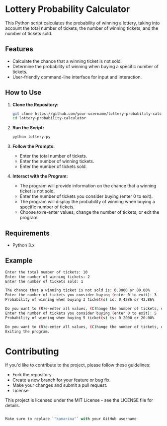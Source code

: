 # Lottery Probability Calculator

This Python script calculates the probability of winning a lottery, taking into account the total number of tickets, the number of winning tickets, and the number of tickets sold.

## Features

- Calculate the chance that a winning ticket is not sold.
- Determine the probability of winning when buying a specific number of tickets.
- User-friendly command-line interface for input and interaction.

## How to Use

1. **Clone the Repository:**

    ```bash
    git clone https://github.com/your-username/lottery-probability-calculator.git
    cd lottery-probability-calculator
    ```

2. **Run the Script:**

    ```bash
    python lottery.py
    ```

3. **Follow the Prompts:**

    - Enter the total number of tickets.
    - Enter the number of winning tickets.
    - Enter the number of tickets sold.

4. **Interact with the Program:**

    - The program will provide information on the chance that a winning ticket is not sold.
    - Enter the number of tickets you consider buying (enter 0 to exit).
    - The program will display the probability of winning when buying a specific number of tickets.
    - Choose to re-enter values, change the number of tickets, or exit the program.

## Requirements

- Python 3.x

## Example

```bash
Enter the total number of tickets: 10
Enter the number of winning tickets: 2
Enter the number of tickets sold: 1

The chance that a winning ticket is not sold is: 0.8000 or 80.00%
Enter the number of tickets you consider buying (enter 0 to exit): 3
Probability of winning when buying 3 ticket(s) is: 0.4286 or 42.86%

Do you want to (R)e-enter all values, (C)hange the number of tickets, or (E)xit? C
Enter the number of tickets you consider buying (enter 0 to exit): 5
Probability of winning when buying 5 ticket(s) is: 0.2000 or 20.00%

Do you want to (R)e-enter all values, (C)hange the number of tickets, or (E)xit? E
Exiting the program.

```
# Contributing
If you'd like to contribute to the project, please follow these guidelines:

* Fork the repository.
* Create a new branch for your feature or bug fix.
* Make your changes and submit a pull request.
* License

This project is licensed under the MIT License - see the LICENSE file for details.

```python

Make sure to replace `"kamarina"` with your GitHub username
```
